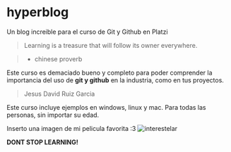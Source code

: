 # hyperblog
Un blog increible para el curso de Git y Github en Platzi
> Learning is a treasure that will follow its owner everywhere.

> - chinese proverb

Este curso es demaciado bueno y completo para poder comprender la importancia del uso de **git y github** en la industria, como en tus proyectos.

> Jesus David Ruiz Garcia 

Este curso incluye ejemplos en windows, linux y mac.
Para todas las personas, sin importar su edad.

Inserto una imagen de mi pelicula favorita :3
![interestelar](https://images.hdqwalls.com/wallpapers/interstellar-voyage.jpg "interestelar")

**DONT STOP LEARNING!**